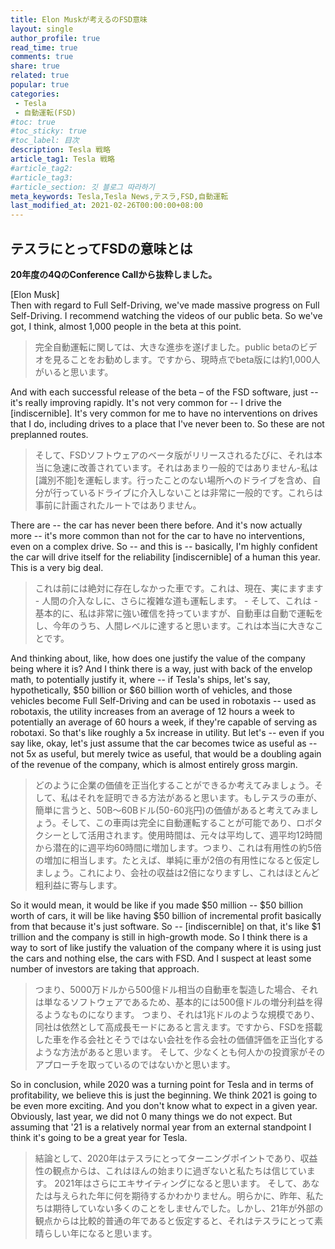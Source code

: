 ```yaml
---
title: Elon Muskが考えるのFSD意味
layout: single
author_profile: true
read_time: true
comments: true
share: true
related: true
popular: true
categories:
 - Tesla
 - 自動運転(FSD)
#toc: true
#toc_sticky: true
#toc_label: 目次
description: Tesla 戦略
article_tag1: Tesla 戦略
#article_tag2:
#article_tag3:
#article_section: 깃 블로그 따라하기
meta_keywords: Tesla,Tesla News,テスラ,FSD,自動運転
last_modified_at: 2021-02-26T00:00:00+08:00
---
```


## テスラにとってFSDの意味とは

**20年度の4QのConference Callから抜粋しました。**


[Elon Musk]
<br>
Then with regard to Full Self-Driving, we've made massive progress on Full Self-Driving. I recommend watching the videos of our public beta. So we've got, I think, almost 1,000 people in the beta at this point.

>完全自動運転に関しては、大きな進歩を遂げました。public betaのビデオを見ることをお勧めします。ですから、現時点でbeta版には約1,000人がいると思います。

And with each successful release of the beta – of the FSD software, just -- it's really improving rapidly. It's not very common for -- I drive the [indiscernible]. It's very common for me to have no interventions on drives that I do, including drives to a place that I've never been to. So these are not preplanned routes.

>そして、FSDソフトウェアのベータ版がリリースされるたびに、それは本当に急速に改善されています。それはあまり一般的ではありません-私は[識別不能]を運転します。行ったことのない場所へのドライブを含め、自分が行っているドライブに介入しないことは非常に一般的です。これらは事前に計画されたルートではありません。

There are -- the car has never been there before. And it's now actually more -- it's more common than not for the car to have no interventions, even on a complex drive. So -- and this is -- basically, I'm highly confident the car will drive itself for the reliability [indiscernible] of a human this year. This is a very big deal.

>これは前には絶対に存在しなかった車です。これは、現在、実にますます - 人間の介入なしに、さらに複雑な道も運転します。 - そして、これは - 基本的に、私は非常に強い確信を持っていますが、自動車は自動で運転をし、今年のうち、人間レベルに達すると思います。これは本当に大きなことです。

And thinking about, like, how does one justify the value of the company being where it is? And I think there is a way, just with back of the envelop math, to potentially justify it, where -- if Tesla's ships, let's say, hypothetically, $50 billion or $60 billion worth of vehicles, and those vehicles become Full Self-Driving and can be used in robotaxis -- used as robotaxis, the utility increases from an average of 12 hours a week to potentially an average of 60 hours a week, if they're capable of serving as robotaxi. So that's like roughly a 5x increase in utility. But let's -- even if you say like, okay, let's just assume that the car becomes twice as useful as -- not 5x as useful, but merely twice as useful, that would be a doubling again of the revenue of the company, which is almost entirely gross margin.

>どのように企業の価値を正当化することができるか考えてみましょう。そして、私はそれを証明できる方法があると思います。もしテスラの車が、簡単に言うと、50B〜60Bドル(50-60兆円)の価値があると考えてみましょう。そして、この車両は完全に自動運転することが可能であり、ロボタクシーとして活用されます。使用時間は、元々は平均して、週平均12時間から潜在的に週平均60時間に増加します。つまり、これは有用性の約5倍の増加に相当します。たとえば、単純に車が2倍の有用性になると仮定しましょう。これにより、会社の収益は2倍になりますし、これはほとんど粗利益に寄与します。

So it would mean, it would be like if you made $50 million -- $50 billion worth of cars, it will be like having $50 billion of incremental profit basically from that because it's just software. So -- [indiscernible] on that, it's like $1 trillion and the company is still in high-growth mode. So I think there is a way to sort of like justify the valuation of the company where it is using just the cars and nothing else, the cars with FSD. And I suspect at least some number of investors are taking that approach.

>つまり、5000万ドルから500億ドル相当の自動車を製造した場合、それは単なるソフトウェアであるため、基本的には500億ドルの増分利益を得るようなものになります。 つまり、それは1兆ドルのような規模であり、同社は依然として高成長モードにあると言えます。ですから、FSDを搭載した車を作る会社とそうではない会社を作る会社の価値評価を正当化するような方法があると思います。 そして、少なくとも何人かの投資家がそのアプローチを取っているのではないかと思います。

So in conclusion, while 2020 was a turning point for Tesla and in terms of profitability, we believe this is just the beginning. We think 2021 is going to be even more exciting. And you don't know what to expect in a given year. Obviously, last year, we did not 0 many things we do not expect. But assuming that '21 is a relatively normal year from an external standpoint I think it's going to be a great year for Tesla.

>結論として、2020年はテスラにとってターニングポイントであり、収益性の観点からは、これはほんの始まりに過ぎないと私たちは信じています。 2021年はさらにエキサイティングになると思います。 そして、あなたは与えられた年に何を期待するかわかりません。明らかに、昨年、私たちは期待していない多くのことをしませんでした。しかし、21年が外部の観点からは比較的普通の年であると仮定すると、それはテスラにとって素晴らしい年になると思います。
